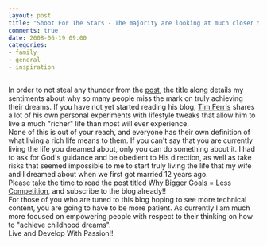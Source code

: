 ```yaml
---
layout: post
title: "Shoot For The Stars - The majority are looking at much closer targets!!"
comments: true
date: 2008-06-19 09:00
categories:
- family
- general
- inspiration
---
```


In order to not steal any thunder from the [post](http://www.fourhourworkweek.com/blog/2008/06/19/why-bigger-goals-less-competition-plus-eco-bounty-winners/), the title along details my sentiments about why so many people miss the mark on truly achieving their dreams. If you have not yet started reading his blog, [Tim Ferris](http://www.fourhourworkweek.com/blog/) shares a lot of his own personal experiments with lifestyle tweaks that allow him to live a much "richer" life than most will ever experience.  
None of this is out of your reach, and everyone has their own definition of what living a rich life means to them. If you can't say that you are currently living the life you dreamed about, only you can do something about it. I had to ask for God's guidance and be obedient to His direction, as well as take risks that seemed impossible to me to start truly living the life that my wife and I dreamed about when we first got married 12 years ago.  
Please take the time to read the post titled [Why Bigger Goals = Less Competition](http://www.fourhourworkweek.com/blog/2008/06/19/why-bigger-goals-less-competition-plus-eco-bounty-winners/), and subscribe to the blog already!!  
For those of you who are tuned to this blog hoping to see more technical content, you are going to have to be more patient. As currently I am much more focused on empowering people with respect to their thinking on how to "achieve childhood dreams".  
Live and Develop With Passion!!




